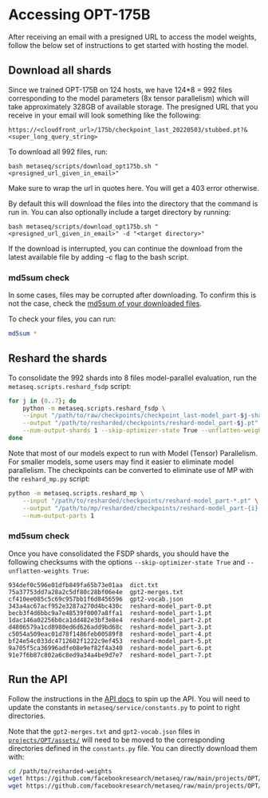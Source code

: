 # Accessing OPT-175B

After receiving an email with a presigned URL to access the model weights, follow the below set of instructions to get started with hosting the model.

## Download all shards
Since we trained OPT-175B on 124 hosts, we have 124\*8 = 992 files corresponding to the model parameters (8x tensor parallelism) which will take approximately 328GB of available storage. The presigned URL that you receive in your email will look something like the following:

```
https://<cloudfront_url>/175b/checkpoint_last_20220503/stubbed.pt?&<super_long_query_string>
```

To download all 992 files, run:
```
bash metaseq/scripts/download_opt175b.sh "<presigned_url_given_in_email>"
```

Make sure to wrap the url in quotes here.  You will get a 403 error otherwise.

By default this will download the files into the directory that the command is run in. You can also optionally include a target directory by running:

```
bash metaseq/scripts/download_opt175b.sh "<presigned_url_given_in_email>" -d "<target directory>"
```
If the download is interrupted, you can continue the download from the latest available file by adding -c flag to the bash script.

### md5sum check
In some cases, files may be corrupted after downloading.  To confirm this is not the case, check the [md5sum of your downloaded files](./assets/opt175b_md5sum_shards.csv).

To check your files, you can run:
```bash
md5sum *
```

## Reshard the shards
To consolidate the 992 shards into 8 files model-parallel evaluation, run the `metaseq.scripts.reshard_fsdp` script:
```bash
for j in {0..7}; do
    python -m metaseq.scripts.reshard_fsdp \
    --input "/path/to/raw/checkpoints/checkpoint_last-model_part-$j-shard*.pt" \
    --output "/path/to/resharded/checkpoints/reshard-model_part-$j.pt" \
    --num-output-shards 1 --skip-optimizer-state True --unflatten-weights True
done
```
Note that most of our models expect to run with Model (Tensor) Parallelism. For smaller models, some
users may find it easier to eliminate model parallelism. The checkpoints can be converted
to eliminate use of MP with the `reshard_mp.py` script:

```bash
python -m metaseq.scripts.reshard_mp \
    --input "/path/to/resharded/checkpoints/reshard-model_part-*.pt" \
    --output "/path/to/mp/resharded/checkpoints/reshard-model_part-{i}.pt" \
    --num-output-parts 1
```

### md5sum check
Once you have consolidated the FSDP shards, you should have the following checksums with the options `--skip-optimizer-state True` and `--unflatten-weights True`:
```
934def0c596e01dfb849fa65b73e01aa  dict.txt
75a37753dd7a28a2c5df80c28bf06e4e  gpt2-merges.txt
cf410ee085c5c69c957bb1f6d8456596  gpt2-vocab.json
343a4ac67acf952e3287a270d4bc430c  reshard-model_part-0.pt
becb3f4d6bbc9a7e48539f0007a8ffa1  reshard-model_part-1.pt
1dac146a02256b0ca1dd482e3bf3e8e4  reshard-model_part-2.pt
d4806579a1cd8980ed6d626add9bd68c  reshard-model_part-3.pt
c5054a509eac01d78f1486feb00589f8  reshard-model_part-4.pt
bf24e54c033dc4712602f1222c9ef453  reshard-model_part-5.pt
9a705f5ca36996adfe08e9ef82f4a340  reshard-model_part-6.pt
91e7f6b87c802a6c8ed9a34a4be9d7e7  reshard-model_part-7.pt
```


## Run the API
Follow the instructions in the [API docs](../../docs/api.md) to spin up the API.  You will need to update the constants in `metaseq/service/constants.py` to point to right directories.

Note that the `gpt2-merges.txt` and `gpt2-vocab.json` files in [`projects/OPT/assets/`](/projects/OPT/assets) will need to be moved to the corresponding directories defined in the `constants.py` file. You can directly download them with:

```bash
cd /path/to/resharded-weights
wget https://github.com/facebookresearch/metaseq/raw/main/projects/OPT/assets/gpt2-merges.txt
wget https://github.com/facebookresearch/metaseq/raw/main/projects/OPT/assets/gpt2-vocab.json
```
